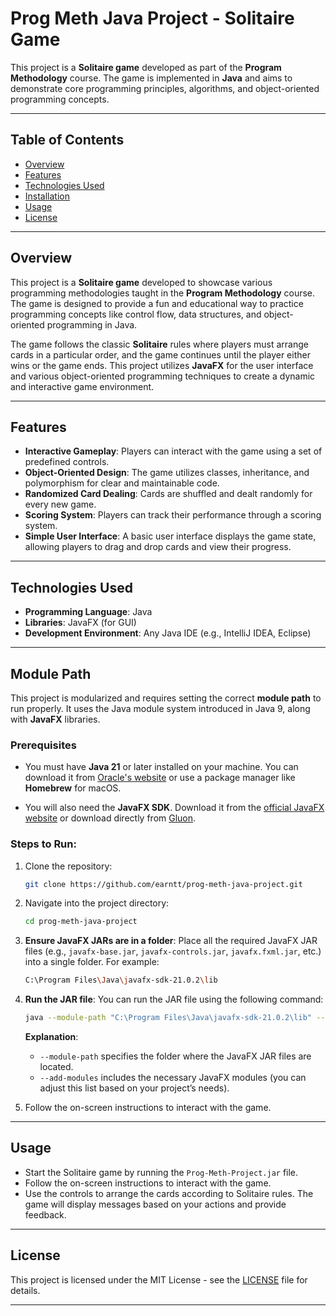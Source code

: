 # Prog Meth Java Project - Solitaire Game

This project is a **Solitaire game** developed as part of the **Program Methodology** course. The game is implemented in **Java** and aims to demonstrate core programming principles, algorithms, and object-oriented programming concepts.

---

## Table of Contents
- [Overview](#overview)
- [Features](#features)
- [Technologies Used](#technologies-used)
- [Installation](#installation)
- [Usage](#usage)
- [License](#license)

---

## Overview
This project is a **Solitaire game** developed to showcase various programming methodologies taught in the **Program Methodology** course. The game is designed to provide a fun and educational way to practice programming concepts like control flow, data structures, and object-oriented programming in Java.

The game follows the classic **Solitaire** rules where players must arrange cards in a particular order, and the game continues until the player either wins or the game ends. This project utilizes **JavaFX** for the user interface and various object-oriented programming techniques to create a dynamic and interactive game environment.

---

## Features
- **Interactive Gameplay**: Players can interact with the game using a set of predefined controls.
- **Object-Oriented Design**: The game utilizes classes, inheritance, and polymorphism for clear and maintainable code.
- **Randomized Card Dealing**: Cards are shuffled and dealt randomly for every new game.
- **Scoring System**: Players can track their performance through a scoring system.
- **Simple User Interface**: A basic user interface displays the game state, allowing players to drag and drop cards and view their progress.

---

## Technologies Used
- **Programming Language**: Java
- **Libraries**: JavaFX (for GUI)
- **Development Environment**: Any Java IDE (e.g., IntelliJ IDEA, Eclipse)

---

## Module Path
This project is modularized and requires setting the correct **module path** to run properly. It uses the Java module system introduced in Java 9, along with **JavaFX** libraries.

### Prerequisites
- You must have **Java 21** or later installed on your machine. You can download it from [Oracle's website](https://www.oracle.com/java/technologies/downloads/#java21) or use a package manager like **Homebrew** for macOS.

- You will also need the **JavaFX SDK**. Download it from the [official JavaFX website](https://openjfx.io/) or download directly from [Gluon](https://gluonhq.com/products/javafx/).

### Steps to Run:

1. Clone the repository:
   ```sh
   git clone https://github.com/earntt/prog-meth-java-project.git
   ```

2. Navigate into the project directory:
   ```sh
   cd prog-meth-java-project
   ```

3. **Ensure JavaFX JARs are in a folder**:
   Place all the required JavaFX JAR files (e.g., `javafx-base.jar`, `javafx-controls.jar`, `javafx.fxml.jar`, etc.) into a single folder. For example:
   ```sh
   C:\Program Files\Java\javafx-sdk-21.0.2\lib
   ```

4. **Run the JAR file**:
   You can run the JAR file using the following command:
   ```sh
   java --module-path "C:\Program Files\Java\javafx-sdk-21.0.2\lib" --add-modules javafx.base,javafx.controls,javafx.fxml,javafx.graphics,javafx.media,javafx.swing,javafx.web -jar Prog-Meth-Project.jar
   ```

   **Explanation**:
   - `--module-path` specifies the folder where the JavaFX JAR files are located.
   - `--add-modules` includes the necessary JavaFX modules (you can adjust this list based on your project’s needs).

5. Follow the on-screen instructions to interact with the game.

---

## Usage
- Start the Solitaire game by running the `Prog-Meth-Project.jar` file.
- Follow the on-screen instructions to interact with the game.
- Use the controls to arrange the cards according to Solitaire rules. The game will display messages based on your actions and provide feedback.

---

## License
This project is licensed under the MIT License - see the [LICENSE](LICENSE) file for details.

---
